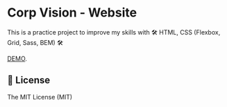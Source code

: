 # Corp Vision - Website

This is a practice project to improve my skills with 🛠 HTML, CSS (Flexbox, Grid, Sass, BEM) 🛠

[DEMO](https://luisguzmanm.github.io/corp-vision/).

## 🧾 License
The MIT License (MIT)
